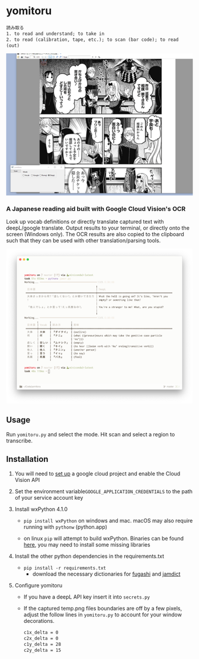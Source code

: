 # yomitoru

    読み取る
    1. to read and understand; to take in
    2. to read (calibration, tape, etc.); to scan (bar code); to read (out)

![](ocr_example_english.gif)

### A Japanese reading aid built with Google Cloud Vision's OCR
Look up vocab definitions or directly translate captured text with deepL/google translate.
Output results to your terminal, or directly onto the screen (Windows only). The OCR results are also copied to the clipboard  such that they can be used with other translation/parsing tools.

![](terminal_example.png)
## Usage

Run `yomitoru.py` and select the mode. Hit scan and select a region to transcribe.

## Installation

1. You will need to [set up](https://cloud.google.com/vision/product-search/docs/before-you-begin) a google cloud project and enable the Cloud Vision API

2. Set the environment variable`GOOGLE_APPLICATION_CREDENTIALS` to the path of your service account key

3. Install wxPython 4.1.0

   * `pip install wxPython` on windows and mac. macOS may also require running with `pythonw` (python.app) 

   * on linux `pip` will attempt to build wxPython. Binaries can be found [here](https://extras.wxpython.org/wxPython4/extras/linux/), you may need to install some missing libraries

     

4. Install the other python dependencies in the requirements.txt

   	* `pip install -r requirements.txt`
      	* download the necessary dictionaries for [fugashi](https://github.com/polm/fugashi) and [jamdict](https://github.com/neocl/jamdict) 

5. Configure yomitoru

   * If you have a deepL API key insert it into `secrets.py`

   * If the  captured temp.png files boundaries are off by a few pixels, adjust the follow lines in `yomitoru.py` to account for your window decorations.

     ```
     c1x_delta = 0
     c2x_delta = 0
     c1y_delta = 28
     c2y_delta = 15
     ```

     
